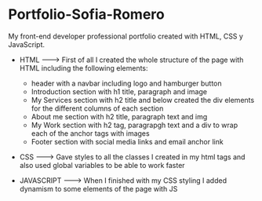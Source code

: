 # Portfolio-Sofia-Romero

My front-end developer professional portfolio created with HTML, CSS y JavaScript.

- HTML ---> First of all I created the whole structure of the page with HTML including the following elements:
    * header with a navbar including logo and hamburger button
    * Introduction section with h1 title, paragraph and image
    * My Services section with h2 title and below created the div elements for the different columns of each section
    * About me section with h2 title, paragraph text and img
    * My Work section with h2 tag, paragrapgh text and a div to wrap each of the anchor tags with images
    * Footer section with social media links and email anchor link

- CSS ---> Gave styles to all the classes I created in my html tags and also used global variables to be able to work faster

- JAVASCRIPT ---> When I finished with my CSS styling I added dynamism to some elements of the page with JS
